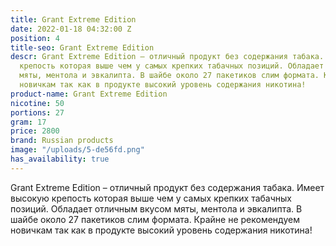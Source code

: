 ```yaml
---
title: Grant Extreme Edition
date: 2022-01-18 04:32:00 Z
position: 4
title-seo: Grant Extreme Edition
descr: Grant Extreme Edition – отличный продукт без содержания табака. Имеет высокую
  крепость которая выше чем у самых крепких табачных позиций. Обладает отличным вкусом
  мяты, ментола и эвкалипта. В шайбе около 27 пакетиков слим формата. Крайне не рекомендуем
  новичкам так как в продукте высокий уровень содержания никотина!
product-name: Grant Extreme Edition
nicotine: 50
portions: 27
gram: 17
price: 2800
brand: Russian products
image: "/uploads/5-de56fd.png"
has_availability: true
---
```


Grant Extreme Edition – отличный продукт без содержания табака. Имеет высокую крепость которая выше чем у самых крепких табачных позиций. Обладает отличным вкусом мяты, ментола и эвкалипта. В шайбе около 27 пакетиков слим формата. Крайне не рекомендуем новичкам так как в продукте высокий уровень содержания никотина!